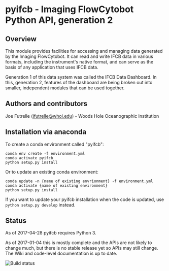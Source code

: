 # pyifcb - Imaging FlowCytobot Python API, generation 2

## Overview

This module provides facilities for accessing and managing data generated by the Imaging FlowCytobot. It can read and write IFCB data in various formats, including the instrument's native format, and can serve as the basis of any application that uses IFCB data.

Generation 1 of this data system was called the IFCB Data Dashboard. In this, generation 2, features of the dashboard are being broken out into smaller, independent modules that can be used together.

## Authors and contributors

Joe Futrelle (jfutrelle@whoi.edu) - Woods Hole Oceanographic Institution

## Installation via anaconda

To create a conda environment called "pyifcb":

```
conda env create -f environment.yml
conda activate pyifcb
python setup.py install
```

Or to update an existing conda environment:

```
conda update -n {name of existing envrionment} -f environment.yml
conda activate {name of existing environment}
python setup.py install
```

If you want to update your pyifcb installation when the code is updated, use `python setup.py develop` instead.

## Status

As of 2017-04-28 pyifcb requires Python 3.

As of 2017-01-04 this is mostly complete and the APIs are not likely to change much, but there is no stable release yet so APIs may still change. The Wiki and code-level documentation is up to date.

![Build status](https://github.com/joefutrelle/pyifcb/actions/workflows/python-package.yml/badge.svg)


